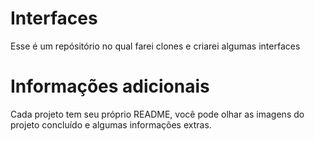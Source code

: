 # Interfaces

Esse é um repósitório no qual farei clones e criarei algumas interfaces

# Informações adicionais

Cada projeto tem seu próprio README, você pode olhar as imagens do projeto concluído e algumas informações extras.